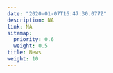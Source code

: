 ```yaml
---
date: "2020-01-07T16:47:30.077Z"
description: NA
link: NA
sitemap:
  priority: 0.6
  weight: 0.5
title: News
weight: 10
---
```

<!--

This page represents the landing page for "publications" section. It is also shown under the homepage header for "publications". It should be therefore relatively short and sweet.

\-->



